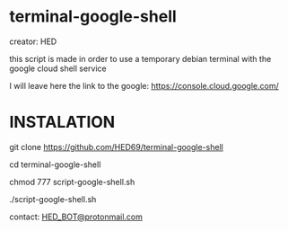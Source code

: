# terminal-google-shell
creator: HED

this script is made in order to use a temporary debian terminal with the google cloud shell service

I will leave here the link to the google: https://console.cloud.google.com/

# INSTALATION

git clone https://github.com/HED69/terminal-google-shell

cd terminal-google-shell

chmod 777 script-google-shell.sh

./script-google-shell.sh


contact: HED_BOT@protonmail.com
